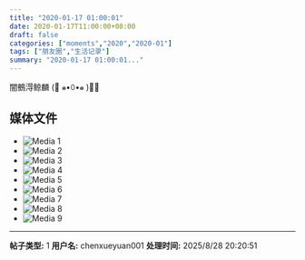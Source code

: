 ```yaml
---
title: "2020-01-17 01:00:01"
date: 2020-01-17T11:00:00+08:00
draft: false
categories: ["moments","2020","2020-01"]
tags: ["朋友圈","生活记录"]
summary: "2020-01-17 01:00:01..."
---
```


闇鵺淂鲸麟  (⃔ ๑⃙⃘•꒨•๑⃙⃘ )⃕↝

## 媒体文件

- ![Media 1](/Moments/photos/2020-01-17/202001170100010.jpg)
- ![Media 2](/Moments/photos/2020-01-17/202001170100011.jpg)
- ![Media 3](/Moments/photos/2020-01-17/202001170100012.jpg)
- ![Media 4](/Moments/photos/2020-01-17/202001170100013.jpg)
- ![Media 5](/Moments/photos/2020-01-17/202001170100014.jpg)
- ![Media 6](/Moments/photos/2020-01-17/202001170100015.jpg)
- ![Media 7](/Moments/photos/2020-01-17/202001170100016.jpg)
- ![Media 8](/Moments/photos/2020-01-17/202001170100017.jpg)
- ![Media 9](/Moments/photos/2020-01-17/202001170100018.jpg)

---

**帖子类型:** 1
**用户名:** chenxueyuan001
**处理时间:** 2025/8/28 20:20:51